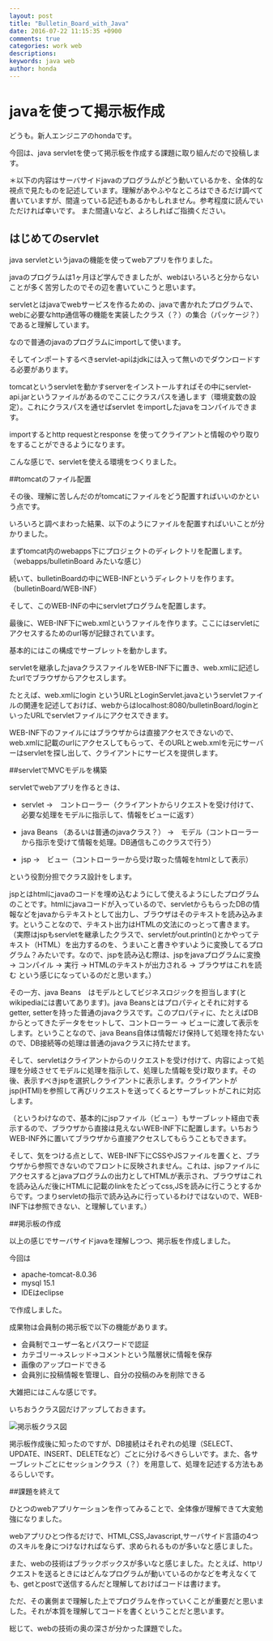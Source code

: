 ```yaml
---
layout: post
title: "Bulletin_Board_with_Java"
date: 2016-07-22 11:15:35 +0900
comments: true
categories: work web 
descriptions: 
keywords: java web
author: honda
---
```

# javaを使って掲示板作成

どうも。新人エンジニアのhondaです。

今回は、java servletを使って掲示板を作成する課題に取り組んだので投稿します。

＊以下の内容はサーバサイドjavaのプログラムがどう動いているかを、全体的な視点で見たものを記述しています。理解があやふやなところはできるだけ調べて書いていますが、間違っている記述もあるかもしれません。参考程度に読んでいただければ幸いです。
また間違いなど、よろしればご指摘ください。

<!-- more -->

## はじめてのservlet

java servletというjavaの機能を使ってwebアプリを作りました。

javaのプログラムは1ヶ月ほど学んできましたが、webはいろいろと分からないことが多く苦労したのでその辺を書いていこうと思います。

servletとはjavaでwebサービスを作るための、javaで書かれたプログラムで、webに必要なhttp通信等の機能を実装したクラス（？）の集合（パッケージ？）であると理解しています。

なので普通のjavaのプログラムにimportして使います。

そしてインポートするべきservlet-apiはjdkには入って無いのでダウンロードする必要があります。

tomcatというservletを動かすserverをインストールすればその中にservlet-api.jarというファイルがあるのでここにクラスパスを通します（環境変数の設定）。これにクラスパスを通せばservlet をimportしたjavaをコンパイルできます。

importするとhttp requestとresponse を使ってクライアントと情報のやり取りをすることができるようになります。

こんな感じで、servletを使える環境をつくりました。


##tomcatのファイル配置

その後、理解に苦しんだのがtomcatにファイルをどう配置すればいいのかという点です。

いろいろと調べまわった結果、以下のようにファイルを配置すればいいことが分かりました。

まずtomcat内のwebapps下にプロジェクトのディレクトリを配置します。
（webapps/bulletinBoard みたいな感じ）

続いて、bulletinBoardの中にWEB-INFというディレクトリを作ります。
（bulletinBoard/WEB-INF）

そして、このWEB-INFの中にservletプログラムを配置します。

最後に、WEB-INF下にweb.xmlというファイルを作ります。ここにはservletにアクセスするためのurl等が記録されています。

基本的にはこの構成でサーブレットを動かします。

servletを継承したjavaクラスファイルをWEB-INF下に置き、web.xmlに記述したurlでブラウザからアクセスします。

たとえば、web.xmlにlogin というURLとLoginServlet.javaというservletファイルの関連を記述しておけば、webからはlocalhost:8080/bulletinBoard/loginといったURLでservletファイルにアクセスできます。

WEB-INF下のファイルにはブラウザからは直接アクセスできないので、web.xmlに記載のurlにアクセスしてもらって、そのURLとweb.xmlを元にサーバーはservletを探し出して、クライアントにサービスを提供します。


##servletでMVCモデルを構築

servletでwebアプリを作るときは、

* servlet →　コントローラー（クライアントからリクエストを受け付けて、必要な処理をモデルに指示して、情報をビューに返す）

* java Beans （あるいは普通のjavaクラス？） →　モデル（コントローラーから指示を受けて情報を処理。DB通信もこのクラスで行う）

* jsp →　ビュー（コントローラーから受け取った情報をhtmlとして表示）

という役割分担でクラス設計をします。

jspとはhtmlにjavaのコードを埋め込むようにして使えるようにしたプログラムのことです。htmlにjavaコードが入っているので、servletからもらったDBの情報などをjavaからテキストとして出力し、ブラウザはそのテキストを読み込みます。ということなので、テキスト出力はHTMLの文法にのっとって書きます。
（実際はjspもservletを継承したクラスで、servletがout.println()とかやってテキスト（HTML）を出力するのを、うまいこと書きやすいように変換してるプログラム？みたいです。なので、jspを読み込む際は、jspをjavaプログラムに変換 → コンパイル → 実行 → HTMLのテキストが出力される → ブラウザはこれを読む という感じになっているのだと思います。）

その一方、java Beans　はモデルとしてビジネスロジックを担当します(とwikipediaには書いてあります)。java Beansとはプロパティとそれに対するgetter, setterを持った普通のjavaクラスです。このプロパティに、たとえばDBからとってきたデータをセットして、コントローラー → ビューに渡して表示をします。ということなので、java Beans自体は情報だけ保持して処理を持たないので、DB接続等の処理は普通のjavaクラスに持たせます。

そして、servletはクライアントからのリクエストを受け付けて、内容によって処理を分岐させてモデルに処理を指示して、処理した情報を受け取ります。その後、表示すべきjspを選択しクライアントに表示します。クライアントがjsp(HTMl)を参照して再びリクエストを送ってくるとサーブレットがこれに対応します。

（というわけなので、基本的にjspファイル（ビュー）もサーブレット経由で表示するので、ブラウザから直接は見えないWEB-INF下に配置します。いちおうWEB-INF外に置いてブラウザから直接アクセスしてもらうこともできます。

そして、気をつける点として、WEB-INF下にCSSやJSファイルを置くと、ブラウザから参照できないのでフロントに反映されません。これは、jspファイルにアクセスするとjavaプログラムの出力としてHTMLが表示され、ブラウザはこれを読み込んだ後にHTMLに記載のlinkをたどってcss,JSを読みに行こうとするからです。つまりservletの指示で読み込みに行っているわけではないので、WEB-INF下は参照できない、と理解しています。）


##掲示板の作成

以上の感じでサーバサイドjavaを理解しつつ、掲示板を作成しました。

今回は

* apache-tomcat-8.0.36 
* mysql 15.1
* IDEはeclipse

で作成しました。

成果物は会員制の掲示板で以下の機能があります。

* 会員制でユーザー名とパスワードで認証
* カテゴリー→スレッド→コメントという階層状に情報を保存
* 画像のアップロードできる
* 会員別に投稿情報を管理し、自分の投稿のみを削除できる

大雑把にはこんな感じです。

いちおうクラス図だけアップしておきます。

![掲示板クラス図](/images/0295_honda.jpg)

掲示板作成後に知ったのですが、DB接続はそれぞれの処理（SELECT、UPDATE、INSERT、DELETEなど）ごとに分けるべきらしいです。また、各サーブレットごとにセッションクラス（？）を用意して、処理を記述する方法もあるらしいです。


##課題を終えて

ひとつのwebアプリケーションを作ってみることで、全体像が理解できて大変勉強になりました。

webアプリひとつ作るだけで、HTML,CSS,Javascript,サーバサイド言語の4つのスキルを身につけなければならず、求められるものが多いなと感じました。

また、webの技術はブラックボックスが多いなと感じました。たとえば、httpリクエストを送るときにはどんなプログラムが動いているのかなどを考えなくても、getとpostで送信するんだと理解しておけばコードは書けます。

ただ、その裏側まで理解した上でプログラムを作っていくことが重要だと思いました。それが本質を理解してコードを書くということだと思います。

総じて、webの技術の奥の深さが分かった課題でした。
